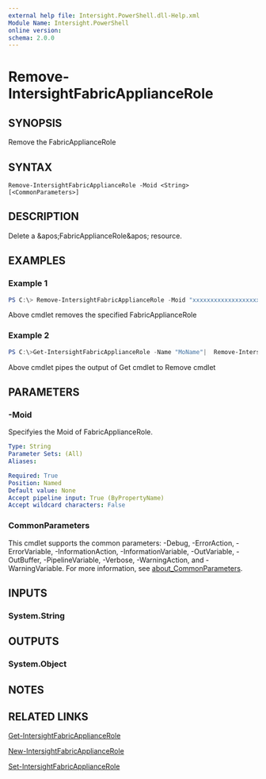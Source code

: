 ```yaml
---
external help file: Intersight.PowerShell.dll-Help.xml
Module Name: Intersight.PowerShell
online version:
schema: 2.0.0
---
```


# Remove-IntersightFabricApplianceRole

## SYNOPSIS
Remove the FabricApplianceRole

## SYNTAX

```
Remove-IntersightFabricApplianceRole -Moid <String> [<CommonParameters>]
```

## DESCRIPTION
Delete a &amp;apos;FabricApplianceRole&amp;apos; resource.

## EXAMPLES

### Example 1
```powershell
PS C:\> Remove-IntersightFabricApplianceRole -Moid "xxxxxxxxxxxxxxxxxxxxxxxxxxx"
```
Above cmdlet removes the specified FabricApplianceRole 

### Example 2
```powershell
PS C:\>Get-IntersightFabricApplianceRole -Name "MoName"|  Remove-IntersightFabricApplianceRole
```
Above cmdlet pipes the output of Get cmdlet to Remove cmdlet

## PARAMETERS

### -Moid
Specifyies the Moid of FabricApplianceRole.

```yaml
Type: String
Parameter Sets: (All)
Aliases:

Required: True
Position: Named
Default value: None
Accept pipeline input: True (ByPropertyName)
Accept wildcard characters: False
```

### CommonParameters
This cmdlet supports the common parameters: -Debug, -ErrorAction, -ErrorVariable, -InformationAction, -InformationVariable, -OutVariable, -OutBuffer, -PipelineVariable, -Verbose, -WarningAction, and -WarningVariable. For more information, see [about_CommonParameters](http://go.microsoft.com/fwlink/?LinkID=113216).

## INPUTS

### System.String

## OUTPUTS

### System.Object
## NOTES

## RELATED LINKS

[Get-IntersightFabricApplianceRole](./Get-IntersightFabricApplianceRole.md)

[New-IntersightFabricApplianceRole](./New-IntersightFabricApplianceRole.md)

[Set-IntersightFabricApplianceRole](./Set-IntersightFabricApplianceRole.md)

